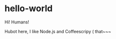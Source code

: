# hello-world

Hi! Humans!

Hubot here, I like Node.js and Coffeescripy ( that~~~
~~~~~~~~~~~~~~~~~~~~~~~~~~~

